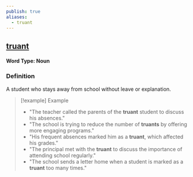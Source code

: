 ```yaml
---
publish: true
aliases:
  - truant
---
```


## [truant](https://dictionary.cambridge.org/dictionary/english/truant)

#### Word Type: Noun

### Definition
A student who stays away from school without leave or explanation.

> [!example] Example
> 
> - "The teacher called the parents of the **truant** student to discuss his absences."
> - "The school is trying to reduce the number of **truants** by offering more engaging programs."
> - "His frequent absences marked him as a **truant**, which affected his grades."
> - "The principal met with the **truant** to discuss the importance of attending school regularly."
> - "The school sends a letter home when a student is marked as a **truant** too many times."
